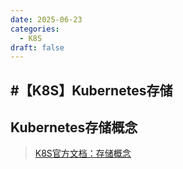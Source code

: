 ```yaml
---
date: 2025-06-23
categories:
  - K8S
draft: false
---
```


#【K8S】Kubernetes存储
---

## Kubernetes存储概念

> [K8S官方文档：存储概念](https://kubernetes.io/docs/concepts/storage/)



